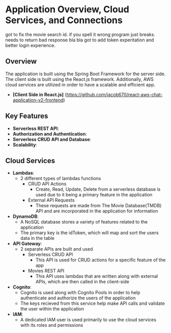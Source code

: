 # Application Overview, Cloud Services, and Connections

got to fix the movie search id. if you spell it wrong program just breaks. needs to return bad response bla bla
got to add token experitation and better login experience.

## Overview
The application is built using the Spring Boot Framework for the server side. The client side is built using the React.js framework. Additionally, AWS cloud services are utilized in order to have a scalable and efficient app. 
- **[Client Side in React.js]** (https://github.com/jacob670/react-aws-chat-application-v2-frontend)

## Key Features
- **Serverless REST API**:
- **Authorization and Authentication**:
- **Serverless CRUD API and Database**:
- **Scalability**:

## Cloud Services
- **Lambdas**:
  - 2 different types of lambdas functions
    - CRUD API Actions
      - Create, Read, Update, Delete from a serverless database is used due to it being a primary feature in the application
    - External API Requests
      - These requests are made from The Movie Database(TMDB) API and are incorporated in the application for information
- **DynamoDB**:
  - A NoSQL database stores a variety of features related to the application
  - The primary key is the idToken, which will map and sort the users data in the table
- **API Gateway**:
  - 2 separate APIs are built and used
    - Serverless CRUD API
      - This API is used for CRUD actions for a specific feature of the app
    - Movies REST API
      - This API uses lambdas that are written along with external APIs, which are then called in the client-side
- **Cognito**:
  - Cognito is used along with Cognito Pools in order to help authenticate and authorize the users of the application
  - The keys recieved from this service help make API calls and validate the user within the application
- **IAM**:
  - A dedicated IAM user is used primarily to use the cloud services with its roles and permissions
